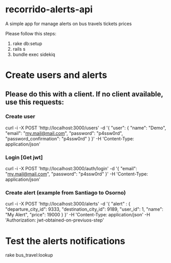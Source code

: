 # recorrido-alerts-api

A simple app for manage alerts on bus travels tickets prices

Please follow this steps:

1. rake db:setup
2. rails s
3. bundle exec sidekiq

# Create users and alerts
## Please do this with a client. If no client available, use this requests:
### Create user
curl -i -X POST 'http://localhost:3000/users' -d '{ "user": { "name": "Demo", "email": "my.mail@mail.com", "password": "p4ssw0rd", "password_confirmation": "p4ssw0rd" } }' -H 'Content-Type: application/json'

### Login [Get jwt]
curl -i -X POST 'http://localhost:3000/auth/login' -d '{ "email": "my.mail@mail.com", "password": "p4ssw0rd" }' -H 'Content-Type: application/json'

### Create alert (example from Santiago to Osorno)
curl -i -X POST 'http://localhost:3000/alerts' -d '{ "alert" : { "departure_city_id": 9333, "destination_city_id": 9189, "user_id": 1, "name": "My Alert", "price": 19000 } }' -H 'Content-Type: application/json' -H 'Authorization: jwt-obtained-on-previuos-step'


# Test the alerts notifications
rake bus_travel:lookup

